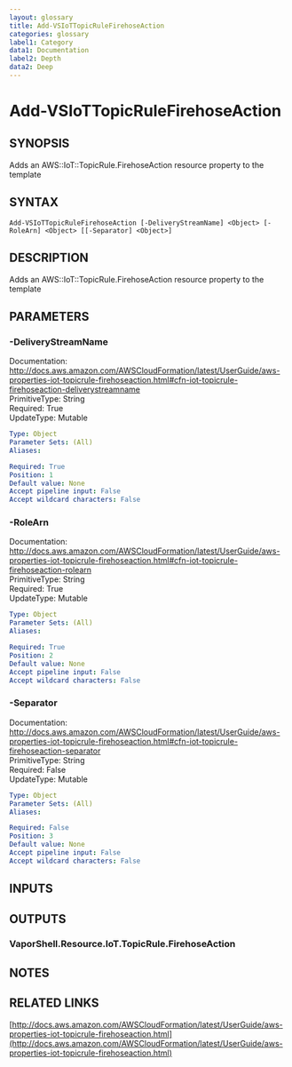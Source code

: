 ```yaml
---
layout: glossary
title: Add-VSIoTTopicRuleFirehoseAction
categories: glossary
label1: Category
data1: Documentation
label2: Depth
data2: Deep
---
```


# Add-VSIoTTopicRuleFirehoseAction

## SYNOPSIS
Adds an AWS::IoT::TopicRule.FirehoseAction resource property to the template

## SYNTAX

```
Add-VSIoTTopicRuleFirehoseAction [-DeliveryStreamName] <Object> [-RoleArn] <Object> [[-Separator] <Object>]
```

## DESCRIPTION
Adds an AWS::IoT::TopicRule.FirehoseAction resource property to the template

## PARAMETERS

### -DeliveryStreamName
Documentation: http://docs.aws.amazon.com/AWSCloudFormation/latest/UserGuide/aws-properties-iot-topicrule-firehoseaction.html#cfn-iot-topicrule-firehoseaction-deliverystreamname    
PrimitiveType: String    
Required: True    
UpdateType: Mutable

```yaml
Type: Object
Parameter Sets: (All)
Aliases: 

Required: True
Position: 1
Default value: None
Accept pipeline input: False
Accept wildcard characters: False
```

### -RoleArn
Documentation: http://docs.aws.amazon.com/AWSCloudFormation/latest/UserGuide/aws-properties-iot-topicrule-firehoseaction.html#cfn-iot-topicrule-firehoseaction-rolearn    
PrimitiveType: String    
Required: True    
UpdateType: Mutable

```yaml
Type: Object
Parameter Sets: (All)
Aliases: 

Required: True
Position: 2
Default value: None
Accept pipeline input: False
Accept wildcard characters: False
```

### -Separator
Documentation: http://docs.aws.amazon.com/AWSCloudFormation/latest/UserGuide/aws-properties-iot-topicrule-firehoseaction.html#cfn-iot-topicrule-firehoseaction-separator    
PrimitiveType: String    
Required: False    
UpdateType: Mutable

```yaml
Type: Object
Parameter Sets: (All)
Aliases: 

Required: False
Position: 3
Default value: None
Accept pipeline input: False
Accept wildcard characters: False
```

## INPUTS

## OUTPUTS

### VaporShell.Resource.IoT.TopicRule.FirehoseAction

## NOTES

## RELATED LINKS

[http://docs.aws.amazon.com/AWSCloudFormation/latest/UserGuide/aws-properties-iot-topicrule-firehoseaction.html](http://docs.aws.amazon.com/AWSCloudFormation/latest/UserGuide/aws-properties-iot-topicrule-firehoseaction.html)


